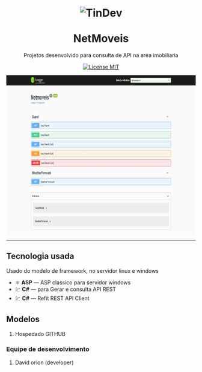 <h1 align="center">
<br>
  <img src="https://avatars.githubusercontent.com/u/34238744?v=4" alt="TinDev" width="120">
<br>
<br>
NetMoveis
</h1>

<p align="center">Projetos desenvolvido para consulta de API na area imobiliaria</p>

<p align="center">
  <a href="#">
    <img src="https://img.shields.io/badge/License-MIT-blue.svg" alt="License MIT">
  </a>
</p>

<div>
  <img src="img/API_HOME.jpg" alt="area de imoveis" align="center" height="425">
  

</div>

<hr />

## Tecnologia usada

Usado do modelo de framework, no servidor linux e windows

- ⚛️ **ASP** — ASP classico para servidor windows
-  💹 **C#** — para Gerar e consulta API REST
-  💹 **C#** — Refit REST API Client


## Modelos

1. Hospedado GITHUB 


### Equipe de desenvolvimento

1. David orion (developer)



